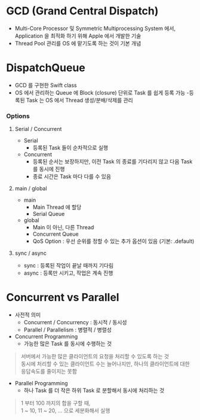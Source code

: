 # GCD (Grand Central Dispatch)
- Multi-Core Processor 및 Symmetric Multiprocessing System 에서, Application 을 최적화 하기 위해 Apple 에서 개발한 기술
- Thread Pool 관리를 OS 에 맡기도록 하는 것이 기본 개념


# DispatchQueue
- GCD 를 구현한 Swift class
- OS 에서 관리하는 Queue 에 Block (closure) 단위로 Task 를 쉽게 등록 가능
-등록된 Task 는  OS 에서 Thread 생성/분배/삭제를 관리

### Options

  1. Serial / Concurrent  
      - Serial
        - 등록된 Task 들이 순차적으로 실행
      - Concurrent
        - 등록된 순서는 보장하지만, 이전 Task 의 종료를 기다리지 않고 다음 Task 를 동시에 진행  
        - 종료 시간은 Task 마다 다를 수 있음  

  2. main / global
      - main
        - Main Thread 에 할당
        - Serial Queue
      - global
        - Main 이 아닌, 다른 Thread
        - Concurrent Queue
        - QoS Option : 우선 순위를 정할 수 있는 추가 옵션이 있음 (기본: .default)

  3. sync / async
      - sync : 등록된 작업이 끝날 때까지 기다림
      - async : 등록만 시키고, 작업은 계속 진행


# Concurrent vs Parallel
- 사전적 의미
  - Concurrent / Concurrency : 동시적 / 동시성
  - Parallel / Parallelism : 병렬적 / 병렬성
- Concurrent Programming
  - 가능한 많은 Task 를 동시에 수행하는 것  
> 서버에서 가능한 많은 클라이언트의 요청을 처리할 수 있도록 하는 것  
> 동시에 처리할 수 있는 클라이언트 수는 늘어나지만, 하나의 클라이언트에 대한 응답속도를 줄이지는 못함
- Parallel Programming
  - 하나 Task 를 더 작은 하위 Task 로 분할해서 동시에 처리하는 것
> 1 부터 100 까지의 합을 구할 때,  
> 1 ~ 10, 11 ~ 20, ... 으로 세분화해서 실행
